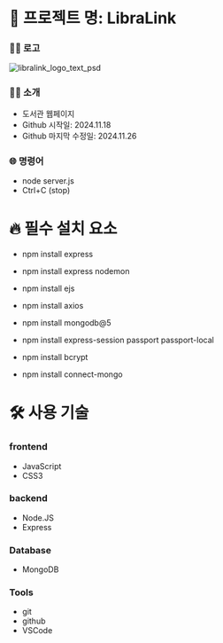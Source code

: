# 🏫 프로젝트 명: LibraLink
### 🫸🏻 로고
![libralink_logo_text_psd](https://github.com/user-attachments/assets/45a262fa-c0fe-4ffb-8049-2714c8823bf6)
### 🙌🏻 소개
- 도서관 웹페이지
- Github 시작일: 2024.11.18
- Github 마지막 수정일: 2024.11.26
### 🌐 명령어
- node server.js
- Ctrl+C (stop)


# 🔥 필수 설치 요소
- npm install express
- npm install express nodemon
- npm install ejs
- npm install axios

- npm install  mongodb@5
- npm install express-session passport passport-local
- npm install bcrypt
- npm install connect-mongo


# 🛠 사용 기술
### frontend
- JavaScript
- CSS3
### backend
- Node.JS
- Express
### Database
- MongoDB
### Tools
- git
- github
- VSCode
